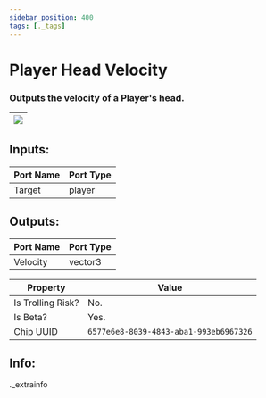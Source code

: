 ```yaml
---
sidebar_position: 400
tags: [._tags]
---
```


# Player Head Velocity


### Outputs the velocity of a Player's head.

| ![](https://images-ext-2.discordapp.net/external/MPmIaQzlEPmgGWlgi-WxBBXt0Bjv_zWPkg1y1f_sy3s/https/www.recroomcircuits.com/image/circuit/absolute-value?width=206&height=108) |
|-----|

## Inputs:
| Port Name | Port Type |
|-----------|-----------|
| Target | player |

## Outputs:
| Port Name | Port Type |
|-----------|-----------|
| Velocity | vector3 | 

| Property  | Value |
|-------------------|-----------|
| Is Trolling Risk? | No. |
| Is Beta? | Yes. |
| Chip UUID | `6577e6e8-8039-4843-aba1-993eb6967326` |

## Info:
._extrainfo
